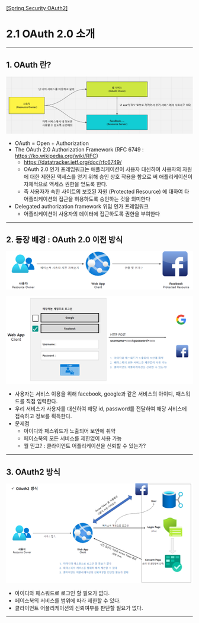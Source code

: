 <nav>
    <a href="../.." target="_blank">[Spring Security OAuth2]</a>
</nav>


# 2.1 OAuth 2.0 소개

---

## 1. OAuth 란?
![oauth-2.0-1](./imgs/oauth-2.0-1.png)

- OAuth = Open + Authorization 
- The OAuth 2.0 Authorization Framework (RFC 6749 : https://ko.wikipedia.org/wiki/RFC)
   - https://datatracker.ietf.org/doc/rfc6749/
   - OAuth 2.0 인가 프레임워크는 애플리케이션이 사용자 대신하여 사용자의 자원에 대한 제한된 액세스를 얻기 위해 승인 상호 작용을 함으로
   써 애플리케이션이 자체적으로 액세스 권한을 얻도록 한다.
   - 즉 사용자가 속한 사이트의 보호된 자원 (Protected Resource) 에 대하여 타 어플리케이션의 접근을 허용하도록 승인하는 것을 의미한다
- Delegated authorization framework 위임 인가 프레임워크
  - 어플리케이션이 사용자의 데이터에 접근하도록 권한을 부여한다

---

## 2. 등장 배경 : OAuth 2.0 이전 방식
![oauth-2.0-2](./imgs/oauth-2.0-2.png)

![oauth-2.0-3](./imgs/oauth-2.0-3.png)

- 사용자는 서비스 이용을 위해 facebook, google과 같은 서비스의 아이디, 패스워드를 직접 입력한다.
- 우리 서비스가 사용자를 대신하여 해당 id, password를 전달하여 해당 서비스에 접속하고 정보를 획득한다.
- 문제점
  - 아이디와 패스워드가 노출되어 보안에 취약
  - 페이스북의 모든 서비스를 제한없이 사용 가능
  - 뭘 믿고? : 클라이언트 어플리케이션을 신뢰할 수 있는가?

----

## 3. OAuth2 방식
![oauth-2.0-4](./imgs/oauth-2.0-4.png)

- 아이디와 패스워드로 로그인 할 필요가 없다.
- 페이스북의 서비스를 범위에 따라 제한할 수 있다.
- 클라이언트 어플리케이션의 신뢰여부를 판단할 필요가 없다.

---
